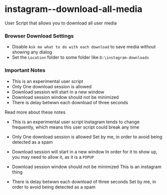 # instagram--download-all-media
User Script that allows you to download all user media

### Browser Download Settings
- Disable `Ask me what to do with each download` to save media without showing any dialog
- Set the `Location` folder to some folder like `D:\instagram-downloads`

### Important Notes
- This is an experimental user script
- Only One download session is allowed
- Download session will start in a new window
- Download session window should not be minimized
- There is delay betwwn each download of three seconds

Read more about these notes
- This is an experimental user script
Instagram tends to change frequently, which means this user script could break any time

- Only One download session is allowed
Set by me, in order to avoid being detected as a spam

- Download session will start in a new window
In order for it to show up, you may need to allow it, as it is a `POPUP`

- Download session window should not be minimized
This is an instagram thing

- There is delay betwwn each download of three seconds
Set by me, in order to avoid being detected as a spam

